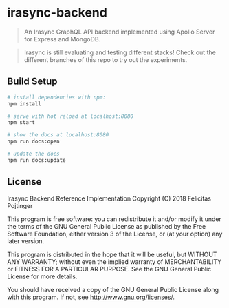 # irasync-backend
> An Irasync GraphQL API backend implemented using Apollo Server for Express and MongoDB.

> Irasync is still evaluating and testing different stacks! Check out the different branches of this repo to try out the experiments.

## Build Setup

``` bash
# install dependencies with npm:
npm install

# serve with hot reload at localhost:8080
npm start

# show the docs at localhost:8080
npm run docs:open

# update the docs
npm run docs:update
```

## License

Irasync Backend Reference Implementation
Copyright (C) 2018 Felicitas Pojtinger

This program is free software: you can redistribute it and/or modify
it under the terms of the GNU General Public License as published by
the Free Software Foundation, either version 3 of the License, or
(at your option) any later version.

This program is distributed in the hope that it will be useful,
but WITHOUT ANY WARRANTY; without even the implied warranty of
MERCHANTABILITY or FITNESS FOR A PARTICULAR PURPOSE.  See the
GNU General Public License for more details.

You should have received a copy of the GNU General Public License
along with this program.  If not, see <http://www.gnu.org/licenses/>.